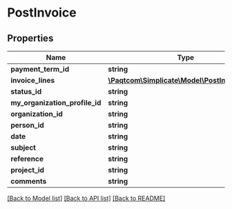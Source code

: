 # PostInvoice

## Properties

 Name                           | Type                                                              | Description | Notes      
--------------------------------|-------------------------------------------------------------------|-------------|------------
 **payment_term_id**            | **string**                                                        |             | [optional] 
 **invoice_lines**              | [**\Paqtcom\Simplicate\Model\PostInvoiceLine[]**](PostInvoiceLine.md) |             | [optional] 
 **status_id**                  | **string**                                                        |             | [optional] 
 **my_organization_profile_id** | **string**                                                        |             | [optional] 
 **organization_id**            | **string**                                                        |             | [optional] 
 **person_id**                  | **string**                                                        |             | [optional] 
 **date**                       | **string**                                                        |             | [optional] 
 **subject**                    | **string**                                                        |             | [optional] 
 **reference**                  | **string**                                                        |             | [optional] 
 **project_id**                 | **string**                                                        |             | [optional] 
 **comments**                   | **string**                                                        |             | [optional] 

[[Back to Model list]](../README.md#documentation-for-models) [[Back to API list]](../README.md#documentation-for-api-endpoints) [[Back to README]](../README.md)


